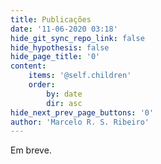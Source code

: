 ```yaml
---
title: Publicações
date: '11-06-2020 03:18'
hide_git_sync_repo_link: false
hide_hypothesis: false
hide_page_title: '0'
content:
    items: '@self.children'
    order:
        by: date
        dir: asc
hide_next_prev_page_buttons: '0'
author: 'Marcelo R. S. Ribeiro'
---
```


Em breve.